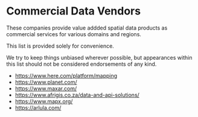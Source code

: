 # Commercial Data Vendors

These companies provide value addded spatial data products as commercial services for various domains and regions.

This list is provided solely for convenience.

We try to keep things unbiased wherever possible, but appearances within this list should not be considered endorsements of any kind.

- https://www.here.com/platform/mapping
- https://www.planet.com/
- https://www.maxar.com/
- https://www.afrigis.co.za/data-and-api-solutions/
- https://www.mapx.org/
- https://arlula.com/
